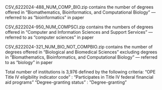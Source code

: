 CSV_6222024-488_NUM_COMP_BIO.zip contains the number of degrees offered in “Biomathematics, Bioinformatics, and Computational Biology” — referred to as “bioinformatics” in paper

CSV_6222024-950_NUM_COMPSCI.zip contains the numbers of degrees offered in “Computer and Information Sciences and Support Services” — referred to as “computer sciences” in paper


CSV_6222024-321_NUM_BIO_NOT_COMPBIO.zip contains the number of degrees offered in “Biological and Biomedical Sciences” excluding degrees in “Biomathematics, Bioinformatics, and Computational Biology” — referred to as “biology” in paper


Total number of institutions is 3,976 defined by the following criteria: 
“OPE Title IV eligibility indicator code” : “Participates in Title IV federal financial aid programs”
“Degree-granting status” : "Degree-granting”


